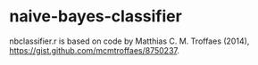 # naive-bayes-classifier
nbclassifier.r is based on code by Matthias C. M. Troffaes (2014), https://gist.github.com/mcmtroffaes/8750237. 

